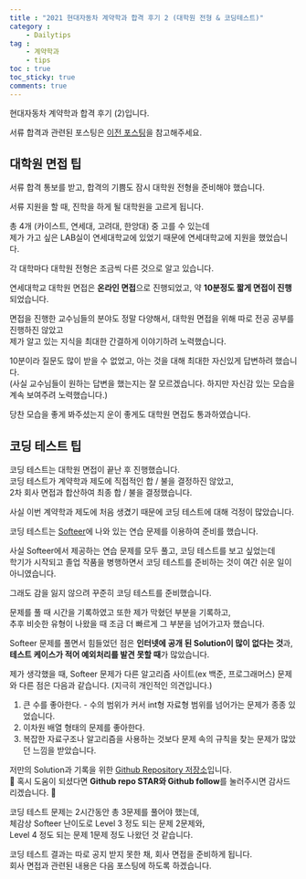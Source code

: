 ```yaml
---
title : "2021 현대자동차 계약학과 합격 후기 2 (대학원 전형 & 코딩테스트)"
category :
    - Dailytips
tag :
    - 계약학과
    - tips
toc : true
toc_sticky: true
comments: true
---  
```


현대자동차 계약학과 합격 후기 (2)입니다.  

서류 합격과 관련된 포스팅은 [이전 포스팅](https://taeyoung96.github.io/dailytips/HNG-1/)을 참고해주세요.  

## 대학원 면접 팁

서류 합격 통보를 받고, 합격의 기쁨도 잠시 대학원 전형을 준비해야 했습니다.  

서류 지원을 할 때, 진학을 하게 될 대학원을 고르게 됩니다.  

총 4개 (카이스트, 연세대, 고려대, 한앙대) 중 고를 수 있는데  
제가 가고 싶은 LAB실이 연세대학교에 있었기 때문에 연세대학교에 지원을 했었습니다.  

각 대학마다 대학원 전형은 조금씩 다른 것으로 알고 있습니다.  

연세대학교 대학원 면접은 **온라인 면접**으로 진행되었고, 약 **10분정도 짧게 면접이 진행**되었습니다.  

면접을 진행한 교수님들의 분야도 정말 다양해서, 대학원 면접을 위해 따로 전공 공부를 진행하진 않았고  
제가 알고 있는 지식을 최대한 간결하게 이야기하려 노력했습니다.  

10분이라 질문도 많이 받을 수 없었고, 아는 것을 대해 최대한 자신있게 답변하려 했습니다.  
(사실 교수님들이 원하는 답변을 했는지는 잘 모르겠습니다. 하지만 자신감 있는 모습을 계속 보여주려 노력했습니다.)  

당찬 모습을 좋게 봐주셨는지 운이 좋게도 대학원 면접도 통과하였습니다.  

## 코딩 테스트 팁  

코딩 테스트는 대학원 면접이 끝난 후 진행했습니다.  
코딩 테스트가 계약학과 제도에 직접적인 합 / 불을 결정하진 않았고,  
2차 회사 면접과 합산하여 최종 합 / 불을 결정했습니다.

사실 이번 계약학과 제도에 처음 생겼기 때문에 코딩 테스트에 대해 걱정이 많았습니다.  

코딩 테스트는 [Softeer](https://softeer.ai/index.do)에 나와 있는 연습 문제를 이용하여 준비를 했습니다.  

사실 Softeer에서 제공하는 연습 문제를 모두 풀고, 코딩 테스트를 보고 싶었는데  
학기가 시작되고 졸업 작품을 병행하면서 코딩 테스트를 준비하는 것이 여간 쉬운 일이 아니였습니다.  

그래도 감을 잃지 않으려 꾸준히 코딩 테스트를 준비했습니다.  

문제를 풀 때 시간을 기록하였고 또한 제가 막혔던 부분을 기록하고,  
추후 비슷한 유형이 나왔을 때 조금 더 빠르게 그 부분을 넘어가고자 했습니다.  

Softeer 문제를 풀면서 힘들었던 점은 **인터넷에 공개 된 Solution이 많이 없다는 것**과,  
**테스트 케이스가 적어 예외처리를 발견 못할 때**가 많았습니다.  

제가 생각했을 때, Softeer 문제가 다른 알고리즘 사이트(ex 백준, 프로그래머스) 문제와 다른 점은 다음과 같습니다. (지극히 개인적인 의견입니다.)  

1. 큰 수를 좋아한다. - 수의 범위가 커서 int형 자료형 범위를 넘어가는 문제가 종종 있었습니다.  
2. 이차원 배열 형태의 문제를 좋아한다.  
3. 복잡한 자료구조나 알고리즘을 사용하는 것보다 문제 속의 규칙을 찾는 문제가 많았던 느낌을 받았습니다.  

저만의 Solution과 기록을 위한 [Github Repository 저장소](https://github.com/Taeyoung96/Algorithm-study/tree/main/Softeer)입니다.  
🤩 혹시 도움이 되셨다면 **Github repo STAR와 Github follow**를 눌러주시면 감사드리겠습니다. 🤩  

코딩 테스트 문제는 2시간동안 총 3문제를 풀어야 했는데,  
체감상 Softeer 난이도로 Level 3 정도 되는 문제 2문제와,  
Level 4 정도 되는 문제 1문제 정도 나왔던 것 같습니다.  

코딩 테스트 결과는 따로 공지 받지 못한 채, 회사 면접을 준비하게 됩니다.  
회사 면접과 관련된 내용은 다음 포스팅에 하도록 하겠습니다.  

















